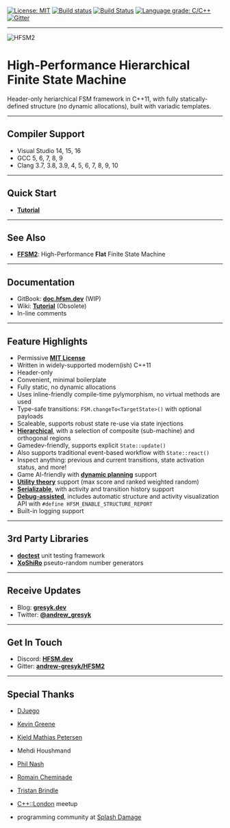 [![License: MIT](https://img.shields.io/badge/License-MIT-blue.svg)](LICENSE)
[![Build status](https://ci.appveyor.com/api/projects/status/egs56khk70ud35un?svg=true)](https://ci.appveyor.com/project/andrew-gresyk/HFSM2)
[![Build Status](https://travis-ci.org/andrew-gresyk/HFSM2.svg?branch=master)](https://travis-ci.org/andrew-gresyk/HFSM2)
[![Language grade: C/C++](https://img.shields.io/lgtm/grade/cpp/g/andrew-gresyk/HFSM2.svg?logo=lgtm&logoWidth=18)](https://lgtm.com/projects/g/andrew-gresyk/HFSM2/context:cpp)
[![Gitter](https://badges.gitter.im/andrew-gresyk/HFSM2.svg)](https://gitter.im/andrew-gresyk/HFSM2)

---

![HFSM2](assets/logos/hfsm2-logo-large.png)

# High-Performance Hierarchical Finite State Machine

Header-only heriarchical FSM framework in C++11, with fully statically-defined structure (no dynamic allocations), built with variadic templates.

---

## Compiler Support

- Visual Studio 14, 15, 16
- GCC 5, 6, 7, 8, 9
- Clang 3.7, 3.8, 3.9, 4, 5, 6, 7, 8, 9, 10

---

## Quick Start

- **[Tutorial](examples/snippets/wiki_tutorial.cpp)**

---

## See Also

- **[FFSM2](https://flat.hfsm.dev)**: High-Performance **Flat** Finite State Machine

---

## Documentation

- GitBook: **[doc.hfsm.dev](https://doc.hfsm.dev/)** (WIP)
- Wiki: **[Tutorial](../../wiki/Tutorial)** (Obsolete)
- In-line comments

---

## Feature Highlights

- Permissive **[MIT License](LICENSE)**
- Written in widely-supported modern(ish) C++11
- Header-only
- Convenient, minimal boilerplate
- Fully static, no dynamic allocations
- Uses inline-friendly compile-time pylymorphism, no virtual methods are used
- Type-safe transitions: `FSM.changeTo<TargetState>()` with optional payloads
- Scaleable, supports robust state re-use via state injections
- **[Hierarchical](../../wiki/Transitions-within-Hierarchy)**, with a selection of composite (sub-machine) and orthogonal regions
- Gamedev-friendly, supports explicit `State::update()`
- Also supports traditional event-based workflow with `State::react()`
- Inspect anything: previous and current transitions, state activation status, and more!
- Game AI-friendly with **[dynamic planning](../../wiki/Plans)** support
- **[Utility theory](../../wiki/Utility-Theory)** support (max score and ranked weighted random)
- **[Serializable](https://doc.hfsm.dev/user-guide/debugging-and-tools/serialization)**, with activity and transition history support
- **[Debug-assisted](https://gresyk.dev/features/2018/01/15/hfsm-magic.html)**, includes automatic structure and activity visualization API with `#define HFSM_ENABLE_STRUCTURE_REPORT`
- Built-in logging support

---

## 3rd Party Libraries

- **[doctest](https://github.com/onqtam/doctest)** unit testing framework
- **[XoShiRo](http://xoshiro.di.unimi.it/)** pseuto-random number generators

---

## Receive Updates

- Blog: **[gresyk.dev](https://gresyk.dev)**
- Twitter: **[@andrew_gresyk](https://www.twitter.com/andrew_gresyk)**

---

## Get In Touch

- Discord: **[HFSM.dev](https://discord.gg/v4t3tzh)**
- Gitter: **[andrew-gresyk/HFSM2](https://gitter.im/andrew-gresyk/HFSM2)**

---

## Special Thanks

- [DJuego](https://github.com/DJuego)
- [Kevin Greene](https://github.com/kgreenek)
- [Kjeld Mathias Petersen](https://github.com/DonMathi)
- Mehdi Houshmand
- [Phil Nash](https://github.com/philsquared)
- [Romain Cheminade](https://github.com/romaincheminade)
- [Tristan Brindle](https://github.com/tcbrindle)

- [C++::London](https://www.meetup.com/CppLondon/) meetup
- programming community at [Splash Damage](http://www.splashdamage.com/)
